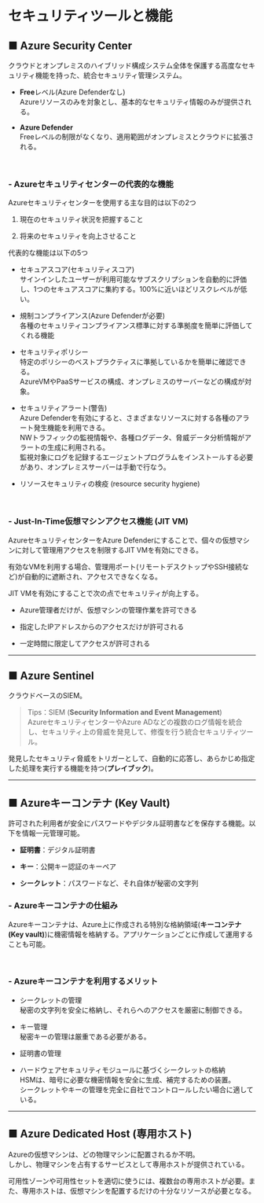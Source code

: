 # セキュリティツールと機能

## ■ Azure Security Center

クラウドとオンプレミスのハイブリッド構成システム全体を保護する高度なセキュリティ機能を持った、統合セキュリティ管理システム。

- **Free**レベル(Azure Defenderなし)  
  Azureリソースのみを対象とし、基本的なセキュリティ情報のみが提供される。

- **Azure Defender**  
  Freeレベルの制限がなくなり、適用範囲がオンプレミスとクラウドに拡張される。

<br>

### - **Azureセキュリティセンターの代表的な機能**

Azureセキュリティセンターを使用する主な目的は以下の2つ

1. 現在のセキュリティ状況を把握すること

2. 将来のセキュリティを向上させること

代表的な機能は以下の5つ

- セキュアスコア(セキュリティスコア)  
  サインインしたユーザーが利用可能なサブスクリプションを自動的に評価し、1つのセキュアスコアに集約する。100%に近いほどリスクレベルが低い。

- 規制コンプライアンス(Azure Defenderが必要)  
  各種のセキュリティコンプライアンス標準に対する準拠度を簡単に評価してくれる機能
  
- セキュリティポリシー  
  特定のポリシーのベストプラクティスに準拠しているかを簡単に確認できる。  
  AzureVMやPaaSサービスの構成、オンプレミスのサーバーなどの構成が対象。

- セキュリティアラート(警告)  
  Azure Defenderを有効にすると、さまざまなリソースに対する各種のアラート発生機能を利用できる。  
  NWトラフィックの監視情報や、各種ログデータ、脅威データ分析情報がアラートの生成に利用される。  
  監視対象にログを記録するエージェントプログラムをインストールする必要があり、オンプレミスサーバーは手動で行なう。

- リソースセキュリティの検疫 (resource security hygiene)

<br>

### - **Just-In-Time仮想マシンアクセス機能 (JIT VM)**

AzureセキュリティセンターをAzure Defenderにすることで、個々の仮想マシンに対して管理用アクセスを制限するJIT VMを有効にできる。

有効なVMを利用する場合、管理用ポート(リモートデスクトップやSSH接続など)が自動的に遮断され、アクセスできなくなる。

JIT VMを有効にすることで次の点でセキュリティが向上する。

- Azure管理者だけが、仮想マシンの管理作業を許可できる
  
- 指定したIPアドレスからのアクセスだけが許可される
  
- 一定時間に限定してアクセスが許可される

***

## ■ Azure Sentinel

クラウドベースのSIEM。

> Tips：SIEM (**Security Information and Event Management**)  
> AzureセキュリティセンターやAzure ADなどの複数のログ情報を統合し、セキュリティ上の脅威を発見して、修復を行う統合セキュリティツール。

発見したセキュリティ脅威をトリガーとして、自動的に応答し、あらかじめ指定した処理を実行する機能を持つ(**プレイブック**)。

***

## ■ Azureキーコンテナ (Key Vault)

許可された利用者が安全にパスワードやデジタル証明書などを保存する機能。以下を情報一元管理可能。

- **証明書**：デジタル証明書

- **キー**：公開キー認証のキーペア

- **シークレット**：パスワードなど、それ自体が秘密の文字列

### - **Azureキーコンテナの仕組み**

Azureキーコンテナは、Azure上に作成される特別な格納領域(**キーコンテナ(Key vault)**)に機密情報を格納する。アプリケーションごとに作成して運用することも可能。

<br>

### - **Azureキーコンテナを利用するメリット**

- シークレットの管理  
  秘密の文字列を安全に格納し、それらへのアクセスを厳密に制御できる。

- キー管理  
  秘密キーの管理は厳重である必要がある。

- 証明書の管理  
  
- ハードウェアセキュリティモジュールに基づくシークレットの格納  
  HSMは、暗号に必要な機密情報を安全に生成、補完するための装置。  
  シークレットやキーの管理を完全に自社でコントロールしたい場合に適している。

***

## ■ Azure Dedicated Host (専用ホスト)

Azureの仮想マシンは、どの物理マシンに配置されるか不明。  
しかし、物理マシンを占有するサービスとして専用ホストが提供されている。

可用性ゾーンや可用性セットを適切に使うには、複数台の専用ホストが必要。また、専用ホストは、仮想マシンを配置するだけの十分なリソースが必要となる。